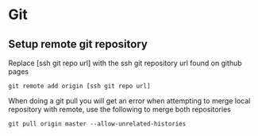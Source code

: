 # Git

## Setup remote git repository

Replace [ssh git repo url] with the ssh git repository url found on github pages

```
git remote add origin [ssh git repo url]
```

When doing a git pull you will get an error when attempting to merge local repository with remote, use the following to merge both repositories

```
git pull origin master --allow-unrelated-histories
```
